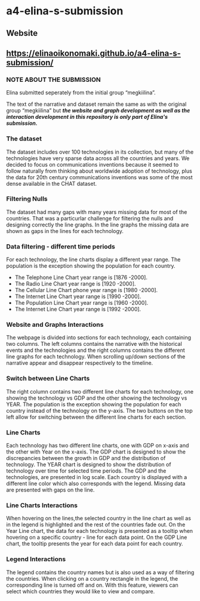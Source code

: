 # a4-elina-s-submission

## Website

## https://elinaoikonomaki.github.io/a4-elina-s-submission/


### NOTE ABOUT THE SUBMISSION

Elina submitted seperately from the initial group “megkiilina”.

The text of the narrative and dataset remain the same as with the original group “megkiilina” but ***the website and graph development as well as the interaction development in this repository is only part of Elina's submission.***

### The dataset

The dataset includes over 100 technologies in its collection, but many of the technologies have very sparse data across all the countries and years. We decided to focus on communications inventions because it seemed to follow naturally from thinking about worldwide adoption of technology, plus the data for 20th century communications inventions was some of the most dense available in the CHAT dataset.

### Filtering Nulls

The dataset had many gaps with many years missing data for most of the countries. That was a particurlar challenge for filtering the nulls and designing correctly the line graphs. In the line graphs the missing data are shown as gaps in the lines for each technology. 

### Data filtering - different time periods

For each technology, the line charts display a different year range. The population is the exception showing the population for each country.
- The Telephone Line Chart year range is [1876 -2000].
- The Radio Line Chart year range is [1920 -2000].
- The Cellular Line Chart phone year range is [1980 -2000].
- The Internet Line Chart year range is [1990 -2000].
- The Population Line Chart year range is [1960 -2000].
- The Internet Line Chart year range is [1992 -2000].

### Website and Graphs Interactions

The webpage is divided into sections for each technology, each containing two columns. The left columns contains the narrative with the historical events and the technologies and the right columns contains the different line graphs for each technology. When scrolling up/down sections of the narrative appear and disappear respectively to the timeline.  

### Switch between Line Charts

The right column contains two different line charts for each technology, one showing the technology vs GDP and the other showing the technology vs YEAR. The population is the exception showing the population for each country instead of the technology on the y-axis. The two buttons on the top left allow for switching between the different line charts for each section. 

### Line Charts

Each technology has two different line charts, one with GDP on x-axis and the other with Year on the x-axis. The GDP chart is designed to show the discrepancies between the growth in GDP and the distribution of technology. The YEAR chart is designed to show the distribution of technology over time for selected time periods. The GDP and the technologies, are presented in log scale. Each country is displayed with a different line color which also corresponds with the legend. Missing data are presented with gaps on the line. 

### Line Charts Interactions

When hovering on the lines,the selected country in the line chart as well as in the legend is highlighted and the rest of the countries fade out. On the Year Line chart, the data for each technology is presented as a tooltip when hovering on a specific country - line for each data point. On the GDP Line chart, the tooltip presents the year for each data point for each country. 

### Legend Interactions

The legend contains the country names but is also used as a way of filtering the countries. When clicking on a country rectangle in the legend, the corresponding line is turned off and on. With this feature, viewers can select which countries they would like to view and compare.  

